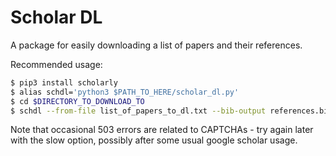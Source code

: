 # Scholar DL

A package for easily downloading a list of papers and their references.


Recommended usage:
``` bash
$ pip3 install scholarly
$ alias schdl='python3 $PATH_TO_HERE/scholar_dl.py'
$ cd $DIRECTORY_TO_DOWNLOAD_TO
$ schdl --from-file list_of_papers_to_dl.txt --bib-output references.bib --slow
```

Note that occasional 503 errors are related to CAPTCHAs - try again later with
the slow option, possibly after some usual google scholar usage.
